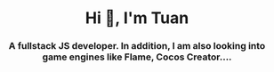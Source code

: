 <h1 align="center">Hi 👋, I'm Tuan</h1>
<h3 align="center">A fullstack JS developer. In addition, I am also looking into game engines like Flame, Cocos Creator....</h3>
